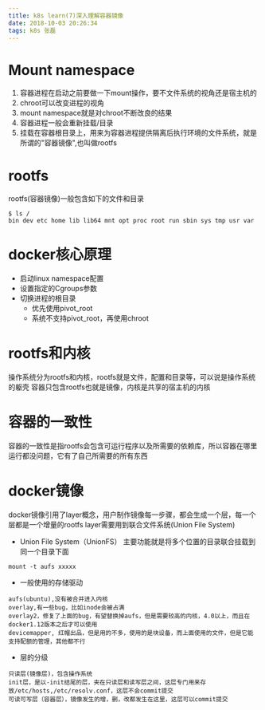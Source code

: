 ```yaml
---
title: k8s learn(7)深入理解容器镜像
date: 2018-10-03 20:26:34
tags: k8s 张磊
---
```


# Mount namespace
1. 容器进程在启动之前要做一下mount操作，要不文件系统的视角还是宿主机的
2. chroot可以改变进程的视角
3. mount namespace就是对chroot不断改良的结果
4. 容器进程一般会重新挂载/目录
5. 挂载在容器根目录上，用来为容器进程提供隔离后执行环境的文件系统，就是所谓的"容器镜像",也叫做rootfs

# rootfs
rootfs(容器镜像)一般包含如下的文件和目录
```
$ ls /
bin dev etc home lib lib64 mnt opt proc root run sbin sys tmp usr var
```

# docker核心原理
- 启动linux namespace配置
- 设置指定的Cgroups参数
- 切换进程的根目录
  - 优先使用pivot_root
  - 系统不支持pivot_root，再使用chroot

# rootfs和内核
操作系统分为rootfs和内核，rootfs就是文件，配置和目录等，可以说是操作系统的躯壳
容器只包含rootfs也就是镜像，内核是共享的宿主机的内核

# 容器的一致性
容器的一致性是指rootfs会包含可运行程序以及所需要的依赖库，所以容器在哪里运行都没问题，它有了自己所需要的所有东西

# docker镜像
docker镜像引用了layer概念，用户制作镜像每一步骤，都会生成一个层，每一个层都是一个增量的rootfs
layer需要用到联合文件系统(Union File System)

- Union File System（UnionFS）
主要功能就是将多个位置的目录联合挂载到同一个目录下面
```
mount -t aufs xxxxx
```

- 一般使用的存储驱动
```
aufs(ubuntu),没有被合并进入内核
overlay,有一些bug，比如inode会被占满
overlay2，修复了上面的bug，有望替换掉aufs，但是需要较高的内核，4.0以上，而且在docker1.12版本之后才可以使用
devicemapper, 红帽出品，但是用的不多，使用的是块设备，而上面使用的文件，但是它能支持配额的管理，其他都不行
```
- 层的分级
```
只读层(镜像层)，包含操作系统
init层，是以-init结尾的层，夹在只读层和读写层之间，这层专门用来存放/etc/hosts,/etc/resolv.conf，这层不会commit提交
可读可写层（容器层），镜像发生的增，删，改都发生在这里，这层可以commit提交
```
